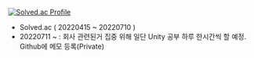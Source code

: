 [![Solved.ac Profile](http://mazassumnida.wtf/api/v2/generate_badge?boj=ggyo246)](https://solved.ac/ggyo246/)

- Solved.ac ( 20220415 ~ 20220710 )
- 20220711 ~ : 회사 관련된거 집중 위해 일단 Unity 공부 하루 한시간씩 할 예정. Github에 메모 등록(Private)
